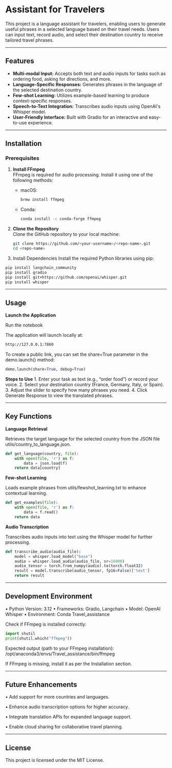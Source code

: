 # Assistant for Travelers

This project is a language assistant for travelers, enabling users to generate useful phrases in a selected language based on their travel needs. Users can input text, record audio, and select their destination country to receive tailored travel phrases.

---

## Features

- **Multi-modal Input:** Accepts both text and audio inputs for tasks such as ordering food, asking for directions, and more.
- **Language-Specific Responses:** Generates phrases in the language of the selected destination country.
- **Few-shot Learning:** Utilizes example-based learning to produce context-specific responses.
- **Speech-to-Text Integration:** Transcribes audio inputs using OpenAI's Whisper model.
- **User-Friendly Interface:** Built with Gradio for an interactive and easy-to-use experience.

---

## Installation

### Prerequisites

1. **Install FFmpeg**  
   FFmpeg is required for audio processing. Install it using one of the following methods:

   - macOS:  
     ```bash
     brew install ffmpeg
     ```
   - Conda:  
     ```bash
     conda install -c conda-forge ffmpeg
     ```

2. **Clone the Repository**  
   Clone the GitHub repository to your local machine:
   ```bash
   git clone https://github.com/<your-username>/<repo-name>.git
   cd <repo-name>
   ```

3.	Install Dependencies
Install the required Python libraries using pip:

```bash
pip install langchain_community
pip install gradio
pip install git+https://github.com/openai/whisper.git
pip install whisper
```

---

## Usage

**Launch the Application**

Run the notebook

The application will launch locally at:

```bash
http://127.0.0.1:7860
```

To create a public link, you can set the share=True parameter in the demo.launch() method:

```python
demo.launch(share=True, debug=True)
```

**Steps to Use**
	1.	Enter your task as text (e.g., “order food”) or record your voice.
	2.	Select your destination country (France, Germany, Italy, or Spain).
	3.	Adjust the slider to specify how many phrases you need.
	4.	Click Generate Response to view the translated phrases.

---

## Key Functions

**Language Retrieval**

Retrieves the target language for the selected country from the JSON file utils/country_to_language.json.

```python
def get_language(country, file):
    with open(file, 'r') as f:
        data = json.load(f)
    return data[country]
```

**Few-shot Learning**

Loads example phrases from utils/fewshot_learning.txt to enhance contextual learning.

```python
def get_examples(file):
    with open(file, 'r') as f:
        data = f.read()
    return data
```

**Audio Transcription**

Transcribes audio inputs into text using the Whisper model for further processing.

```python
def transcribe_audio(audio_file):
    model = whisper.load_model("base")
    audio = whisper.load_audio(audio_file, sr=16000)
    audio_tensor = torch.from_numpy(audio).to(torch.float32)
    result = model.transcribe(audio_tensor, fp16=False)['text']
    return result
```

---

## Development Environment

•	Python Version: 3.12
•	Frameworks: Gradio, Langchain
•	Model: OpenAI Whisper
•	Environment: Conda Travel_assistance

Check if FFmpeg is installed correctly:

```python
import shutil
print(shutil.which("ffmpeg"))
```

Expected output (path to your FFmpeg installation): /opt/anaconda3/envs/Travel_assistance/bin/ffmpeg

If FFmpeg is missing, install it as per the Installation section.

---

## Future Enhancements

• Add support for more countries and languages.

• Enhance audio transcription options for higher accuracy.

• Integrate translation APIs for expanded language support.

• Enable cloud sharing for collaborative travel planning.

---

## License

This project is licensed under the MIT License.
